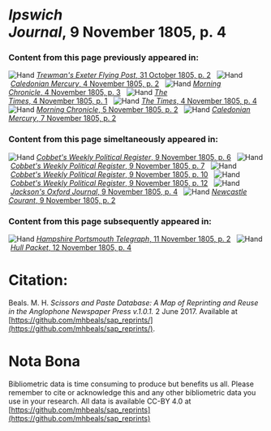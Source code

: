 # *Ipswich Journal*, 9 November 1805, p. 4  
  
### Content from this page previously appeared in:  
![Hand](http://scissorsandpaste.net/wp-content/uploads/2017/06/smallhandpointer.png) [*Trewman's Exeter Flying Post*, 31 October 1805, p. 2](https://mhbeals.github.io/sap_html/Trewman's-Exeter-Flying-Post/Trewman's-Exeter-Flying-Post-31-October-1805-p-2)  
![Hand](http://scissorsandpaste.net/wp-content/uploads/2017/06/smallhandpointer.png) [*Caledonian Mercury*, 4 November 1805, p. 2](https://mhbeals.github.io/sap_html/Caledonian-Mercury/Caledonian-Mercury-4-November-1805-p-2)  
![Hand](http://scissorsandpaste.net/wp-content/uploads/2017/06/smallhandpointer.png) [*Morning Chronicle*, 4 November 1805, p. 3](https://mhbeals.github.io/sap_html/Morning-Chronicle/Morning-Chronicle-4-November-1805-p-3)  
![Hand](http://scissorsandpaste.net/wp-content/uploads/2017/06/smallhandpointer.png) [*The Times*, 4 November 1805, p. 1](https://mhbeals.github.io/sap_html/The-Times/The-Times-4-November-1805-p-1)  
![Hand](http://scissorsandpaste.net/wp-content/uploads/2017/06/smallhandpointer.png) [*The Times*, 4 November 1805, p. 4](https://mhbeals.github.io/sap_html/The-Times/The-Times-4-November-1805-p-4)  
![Hand](http://scissorsandpaste.net/wp-content/uploads/2017/06/smallhandpointer.png) [*Morning Chronicle*, 5 November 1805, p. 2](https://mhbeals.github.io/sap_html/Morning-Chronicle/Morning-Chronicle-5-November-1805-p-2)  
![Hand](http://scissorsandpaste.net/wp-content/uploads/2017/06/smallhandpointer.png) [*Caledonian Mercury*, 7 November 1805, p. 2](https://mhbeals.github.io/sap_html/Caledonian-Mercury/Caledonian-Mercury-7-November-1805-p-2)  
  
### Content from this page simeltaneously appeared in:  
![Hand](http://scissorsandpaste.net/wp-content/uploads/2017/06/smallhandpointer.png) [*Cobbet's Weekly Political Register*, 9 November 1805, p. 6](https://mhbeals.github.io/sap_html/Cobbet's-Weekly-Political-Register/Cobbet's-Weekly-Political-Register-9-November-1805-p-6)  
![Hand](http://scissorsandpaste.net/wp-content/uploads/2017/06/smallhandpointer.png) [*Cobbet's Weekly Political Register*, 9 November 1805, p. 7](https://mhbeals.github.io/sap_html/Cobbet's-Weekly-Political-Register/Cobbet's-Weekly-Political-Register-9-November-1805-p-7)  
![Hand](http://scissorsandpaste.net/wp-content/uploads/2017/06/smallhandpointer.png) [*Cobbet's Weekly Political Register*, 9 November 1805, p. 10](https://mhbeals.github.io/sap_html/Cobbet's-Weekly-Political-Register/Cobbet's-Weekly-Political-Register-9-November-1805-p-10)  
![Hand](http://scissorsandpaste.net/wp-content/uploads/2017/06/smallhandpointer.png) [*Cobbet's Weekly Political Register*, 9 November 1805, p. 12](https://mhbeals.github.io/sap_html/Cobbet's-Weekly-Political-Register/Cobbet's-Weekly-Political-Register-9-November-1805-p-12)  
![Hand](http://scissorsandpaste.net/wp-content/uploads/2017/06/smallhandpointer.png) [*Jackson's Oxford Journal*, 9 November 1805, p. 4](https://mhbeals.github.io/sap_html/Jackson's-Oxford-Journal/Jackson's-Oxford-Journal-9-November-1805-p-4)  
![Hand](http://scissorsandpaste.net/wp-content/uploads/2017/06/smallhandpointer.png) [*Newcastle Courant*, 9 November 1805, p. 2](https://mhbeals.github.io/sap_html/Newcastle-Courant/Newcastle-Courant-9-November-1805-p-2)  
  
### Content from this page subsequently appeared in:  
![Hand](http://scissorsandpaste.net/wp-content/uploads/2017/06/smallhandpointer.png) [*Hampshire Portsmouth Telegraph*, 11 November 1805, p. 2](https://mhbeals.github.io/sap_html/Hampshire-Portsmouth-Telegraph/Hampshire-Portsmouth-Telegraph-11-November-1805-p-2)  
![Hand](http://scissorsandpaste.net/wp-content/uploads/2017/06/smallhandpointer.png) [*Hull Packet*, 12 November 1805, p. 4](https://mhbeals.github.io/sap_html/Hull-Packet/Hull-Packet-12-November-1805-p-4)  


# Citation: 

Beals. M. H. *Scissors and Paste Database: A Map of Reprinting and Reuse in the Anglophone Newspaper Press v.1.0.1.* 2 June 2017. Available at [https://github.com/mhbeals/sap_reprints/](https://github.com/mhbeals/sap_reprints/). 

# Nota Bona

Bibliometric data is time consuming to produce but benefits us all. Please remember to cite or acknowledge this and any other bibliometric data you use in your research. All data is available CC-BY 4.0 at [https://github.com/mhbeals/sap_reprints](https://github.com/mhbeals/sap_reprints)